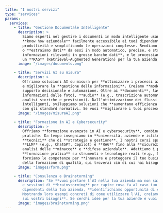 ```yaml
---
title: "I nostri servizi"
type: "services"
params:
  services:
    - title: "Gestione Documentale Intelligente"
      description: >
        Siamo esperti nel gestire i documenti in modo intelligente usando l'AI. Ad esempio, possiamo rendere il 
        **know how aziendale** facilmente accessibile ai tuoi dipendenti tramite **chatbot**, aumentando la loro 
        produttività e semplificando le operazioni complesse. Rendiamo i tuoi **documenti facili da interrogare**,
        o **estraiamo dati** da essi in modo automatico, preciso, e strutturato. Ti aiutiamo a **cercare le 
        informazioni rilevanti in grosse banche dati**, e le processiamo per velocizzare il tuo lavoro. Se cerchi
        un **RAG** (Retrieval-Augmented Generation) per la tua azienda, sei nel posto giusto!
      image: "/images/documents.png"

    - title: "Servizi AI su misura"
      description: >
        Offriamo soluzioni AI su misura per **ottimizzare i processi aziendali**, **automatizzare attività ripetitive** 
        e migliorare la **gestione delle informazioni**. Creiamo **modelli personalizzati** per analisi avanzate, 
        supporto decisionale e automazione. Oltre ai **documenti**, lavoriamo con **immagini** (e.g., estrarre 
        informazioni dalle foto), **audio** (e.g., trascrizione automatica), e **grosse quantità di dati** (e.g., 
        analisi storiche e previsioni). Dall'ottimizzazione dei flussi di lavoro all'integrazione di strumenti 
        intelligenti, sviluppiamo soluzioni che **aumentano efficienza e competitività**. Tutto questo in compliance
        con gli standard normativi. Se vuoi **migliorare i tuoi processi produttivi** con l'AI, puoi fidarti di noi!
      image: "/images/misuraAI.png"

    - title: "Formazione in AI e Cybersecurity"
      description: >
        Offriamo **formazione avanzata in AI e cybersecurity**, combinando esperienza accademica e applicazioni 
        pratiche. Da tempo insegniamo in **università, aziende e istituti privati**, coprendo sia aspetti 
        **tecnici** che di **strategia e gestione**. I nostri corsi spaziano da **machine o deep learning**, utilizzo di
        **LLM** (e.g., ChatGPT, Copilot) e **RAG** fino alla **sicurezza dei dati**, prevenzione al **phishing**, 
        analisi delle **minacce** e **difesa aziendale**. Adattiamo i programmi alle esigenze specifiche, con 
        **formazione pratica** su strumenti e tecnologie reali (e.g., Suite Google). Che tu sia un esperto o un manager,
        forniamo le competenze per **innovare e proteggere il tuo business** con l'AI e la cybersecurity. Se cerchi 
        della formazione di qualità, qui troverai ciò di cui hai bisogno!
      image: "images/form.png"

    - title: "Consulenza e Brainstorming"
      description: "Se **vuoi portare l'AI nella tua azienda ma non sai da dove partire**, offriamo **consulenza strategica**
        e sessioni di **brainstorming** per capire cosa fa al caso tuo. Parlando con manager, responsabili, e 
        dipendenti della tua azienda, **identifichiamo opportunità di crescita** e **miglioramento dei processi**. 
        Mostrando loro esempi concreti di come utilizzare l'AI, creiamo un terreno fertile per l'**innovazione basata 
        sui vostri bisogni**. Se cerchi idee per la tua aziende e vuoi realizzarle, abbiamo quello che fa per te!"
      image: "images/brainstorming.png"
---
```


